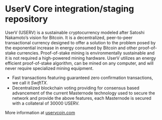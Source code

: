 UserV Core integration/staging repository
=================================================

UserV (USERV) is a sustainable cryptocurrency modeled after Satoshi Nakamoto’s vision for Bitcoin. It is a decentralized, peer-to-peer transactional currency designed to offer a solution to the problem posed by the exponential increase in energy consumed by Bitcoin and other proof-of-stake currencies. Proof-of-stake mining is environmentally sustainable and it is not required a high-powered mining hardware. UserV utilizes an energy efficient proof-of-stake algorithm, can be mined on any computer, and will never require specialized mining equipment.

- Fast transactions featuring guaranteed zero confirmation transactions, we call it _SwiftTX_.
- Decentralized blockchain voting providing for consensus based advancement of the current Masternode
  technology used to secure the network and provide the above features, each Masternode is secured
  with a collateral of 30000 USERV.

More information at [uservcoin.com](http://uservcoin.com/)
